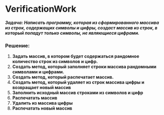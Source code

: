 # VerificationWork

***Задача: Написать программу, которая из сформированного массива из строк, содержащих символы и цифры, создаст массив из строк, в который попадут только символы, не являющиеся цифрами.***

### Решение:

1. **Задать массив, в котором будет содержаться рандомное количество строк из символов и цифр.**
2. **Создать метод, который заполняет строки массива рандомными символами и цифрами.**
3. **Создать метод, который распечатает массив.**
4. **Создать метод, который удаляет из строк массива цифры и возвращает новый массив**
5. **Заполнить исходный массив строками из символов и цифр**
6. **Распечатать массив** 
7. **Удалить из массива цифры**
8. **Распечатать новый массив**
